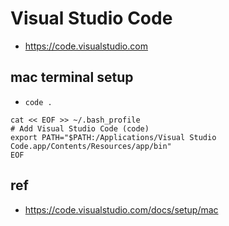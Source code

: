 # Visual Studio Code
* https://code.visualstudio.com

## mac terminal setup
* `code .`
```
cat << EOF >> ~/.bash_profile
# Add Visual Studio Code (code)
export PATH="$PATH:/Applications/Visual Studio Code.app/Contents/Resources/app/bin"
EOF
```

## ref
* https://code.visualstudio.com/docs/setup/mac